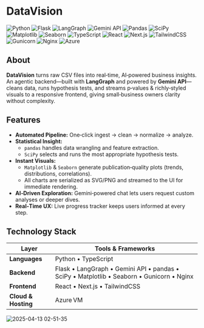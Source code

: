 # DataVision

![Python](https://img.shields.io/badge/Python-3776AB?logo=python&logoColor=white&style=for-the-badge)
![Flask](https://img.shields.io/badge/Flask-000000?logo=flask&logoColor=white&style=for-the-badge)
![LangGraph](https://img.shields.io/badge/LangGraph-FFCC00?style=for-the-badge)
![Gemini API](https://img.shields.io/badge/Gemini%20API-4285F4?style=for-the-badge&logo=google&logoColor=white)
![Pandas](https://img.shields.io/badge/Pandas-150458?logo=pandas&logoColor=white&style=for-the-badge)
![SciPy](https://img.shields.io/badge/SciPy-8CAAE6?logo=scipy&logoColor=white&style=for-the-badge)
![Matplotlib](https://img.shields.io/badge/Matplotlib-11557C?logo=matplotlib&logoColor=white&style=for-the-badge)
![Seaborn](https://img.shields.io/badge/Seaborn-4479A1?logo=seaborn&logoColor=white&style=for-the-badge)
![TypeScript](https://img.shields.io/badge/TypeScript-3178C6?logo=typescript&logoColor=white&style=for-the-badge)
![React](https://img.shields.io/badge/React-20232A?logo=react&logoColor=61DAFB&style=for-the-badge)
![Next.js](https://img.shields.io/badge/Next.js-000000?logo=nextdotjs&logoColor=white&style=for-the-badge)
![TailwindCSS](https://img.shields.io/badge/TailwindCSS-06B6D4?logo=tailwindcss&logoColor=white&style=for-the-badge)
![Gunicorn](https://img.shields.io/badge/Gunicorn-499848?logo=gunicorn&logoColor=white&style=for-the-badge)
![Nginx](https://img.shields.io/badge/Nginx-009639?logo=nginx&logoColor=white&style=for-the-badge)
![Azure](https://img.shields.io/badge/Azure-0078D4?logo=microsoftazure&logoColor=white&style=for-the-badge)

## About

**DataVision** turns raw CSV files into real‑time, AI‑powered business insights.  
An agentic backend—built with **LangGraph** and powered by **Gemini API**—cleans data, runs hypothesis tests, and streams p‑values & richly‑styled visuals to a responsive frontend, giving small‑business owners clarity without complexity.

## Features

- **Automated Pipeline:** One‑click ingest → clean → normalize → analyze.  
- **Statistical Insight:**  
  - `pandas` handles data wrangling and feature extraction.  
  - `SciPy` selects and runs the most appropriate hypothesis tests.  
- **Instant Visuals:**  
  - `Matplotlib` & `Seaborn` generate publication‑quality plots (trends, distributions, correlations).  
  - All charts are serialized as SVG/PNG and streamed to the UI for immediate rendering.  
- **AI‑Driven Exploration:** Gemini‑powered chat lets users request custom analyses or deeper dives.  
- **Real‑Time UX:** Live progress tracker keeps users informed at every step.

## Technology Stack

| Layer | Tools & Frameworks |
|-------|--------------------|
| **Languages** | Python • TypeScript |
| **Backend** | Flask • LangGraph • Gemini API • pandas • SciPy • Matplotlib • Seaborn • Gunicorn • Nginx |
| **Frontend** | React • Next.js • TailwindCSS |
| **Cloud & Hosting** | Azure VM |

![2025-04-13 02-51-35](https://github.com/user-attachments/assets/c4546767-9ad2-44b5-9be6-b538bb63ceb1)

